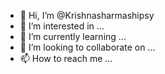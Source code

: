 - 👋 Hi, I’m @Krishnasharmashipsy
- 👀 I’m interested in ...
- 🌱 I’m currently learning ...
- 💞️ I’m looking to collaborate on ...
- 📫 How to reach me ...

<!---
Krishnasharmashipsy/Krishnasharmashipsy is a ✨ special ✨ repository because its `README.md` (this file) appears on your GitHub profile.
You can click the Preview link to take a look at your changes.
--->
